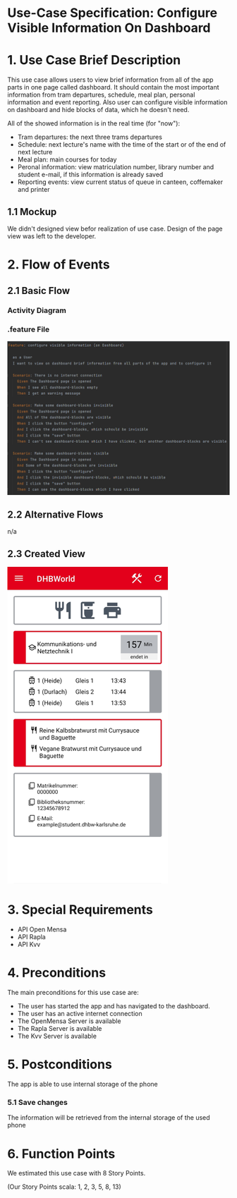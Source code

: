 # Use-Case Specification: Configure Visible Information On Dashboard

# 1. Use Case Brief Description
This use case allows users to view brief information from all of the app parts in one page called dashboard. It should contain the most important information from tram departures, schedule, meal plan, personal information and event reporting. Also user can configure visible information on dashboard and hide blocks of data, which he doesn't need.

All of the showed information is in the real time (for "now"):
* Tram departures: the next three trams departures 
* Schedule: next lecture's name with the time of the start or of the end of next lecture
* Meal plan: main courses for today
* Peronal information: view matriculation number, library number and student e-mail, if this information is already saved
* Reporting events: view current status of queue in canteen, coffemaker and printer

## 1.1 Mockup
We didn't designed view befor realization of use case. Design of the page view was left to the developer.

# 2. Flow of Events

## 2.1 Basic Flow

### Activity Diagram


### .feature File
![.feature file](https://github.com/inFumumVerti/DHBWorld-Docu/raw/main/Feature%20files/Featurefile%20configureVisisbleInformationOnDashboard.png)

## 2.2 Alternative Flows
n/a

## 2.3 Created View
![Screenshot](https://github.com/inFumumVerti/DHBWorld-Docu/raw/main/Screenshots/screenshot_configureVisiblaInformationOnDashboard.png)

# 3. Special Requirements
* API Open Mensa
* API Rapla
* API Kvv

# 4. Preconditions
The main preconditions for this use case are:

* The user has started the app and has navigated to the dashboard.
* The user has an active internet connection
* The OpenMensa Server is available
* The Rapla Server is available
* The Kvv Server is available

# 5. Postconditions
The app is able to use internal storage of the phone

### 5.1 Save changes
The information will be retrieved from the internal storage of the used phone

# 6. Function Points
We estimated this use case with 8 Story Points.

(Our Story Points scala: 1, 2, 3, 5, 8, 13)
